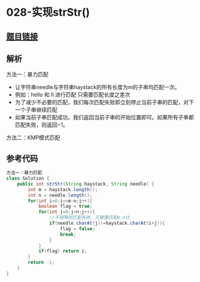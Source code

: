 # 028-实现strStr()

## [题目链接](https://leetcode-cn.com/problems/implement-strstr/)

## 解析

方法一：暴力匹配
- 让字符串needle与字符串haystack的所有长度为m的子串均匹配一次。
- 例如：hello 和 ll 进行匹配 只需要匹配长度之差次
- 为了减少不必要的匹配，我们每次匹配失败即立刻停止当前子串的匹配，对下一个子串继续匹配
- 如果当前子串匹配成功，我们返回当前子串的开始位置即可。如果所有子串都匹配失败，则返回−1。


方法二：KMP模式匹配


## 参考代码
```Java
方法一：暴力匹配
class Solution {
    public int strStr(String haystack, String needle) {
        int m = haystack.length();
        int n = needle.length();
        for(int i=0;i<=m-n;i++){
            boolean flag = true;
            for(int j=0;j<n;j++){
                //不相等则匹配失败，只需要匹配m-n次
                if(needle.charAt(j)!=haystack.charAt(i+j)){
                    flag = false;
                    break;
                }
            }
            if(flag) return i;
        }
        return -1;
    }
}
```